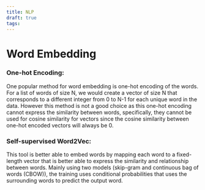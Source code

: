 ```yaml
---
title: NLP
draft: true
tags:
---
```

# Word Embedding

### One-hot Encoding:
One popular method for word embedding is one-hot encoding of the words. For a list of words of size N, we would create a vector of size N that corresponds to a different integer from 0 to N-1 for each unique word in the data. However this method is not a good choice as this one-hot encoding cannot express the similarity between words, specifically, they cannot be used for cosine similarity for vectors since the cosine similarity between one-hot encoded vectors will always be 0.

### Self-supervised Word2Vec:
This tool is better able to embed words by mapping each word to a fixed-length vector that is better able to express the similarity and relationship between words. Mainly using two models (skip-gram and continuous bag of words (CBOW)), the training uses conditional probabilities that uses the surrounding words to predict the output word.